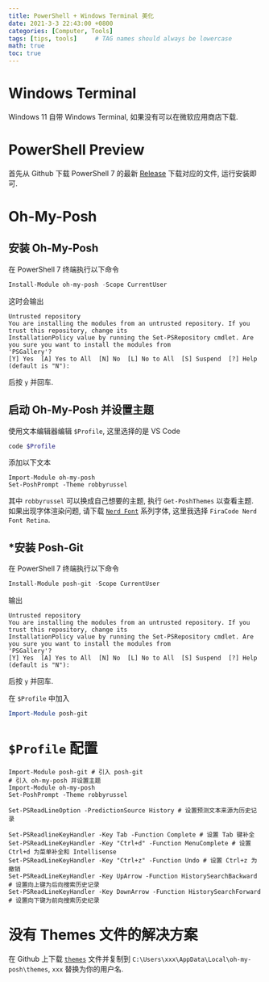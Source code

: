 ```yaml
---
title: PowerShell + Windows Terminal 美化
date: 2021-3-3 22:43:00 +0800
categories: [Computer, Tools]
tags: [tips, tools]     # TAG names should always be lowercase
math: true
toc: true
---
```


# Windows Terminal
Windows 11 自带 Windows Terminal, 如果没有可以在微软应用商店下载.

# PowerShell Preview
首先从 Github 下载 PowerShell 7 的最新 [Release](https://github.com/PowerShell/PowerShell/releases) 下载对应的文件, 运行安装即可.

# Oh-My-Posh
## 安装 Oh-My-Posh
在 PowerShell 7 终端执行以下命令
```PowerShell
Install-Module oh-my-posh -Scope CurrentUser
```
这时会输出
```plaintext
Untrusted repository
You are installing the modules from an untrusted repository. If you trust this repository, change its
InstallationPolicy value by running the Set-PSRepository cmdlet. Are you sure you want to install the modules from
'PSGallery'?
[Y] Yes  [A] Yes to All  [N] No  [L] No to All  [S] Suspend  [?] Help (default is "N"):
```
后按 `y` 并回车.


## 启动 Oh-My-Posh 并设置主题
使用文本编辑器编辑 `$Profile`, 这里选择的是 VS Code
```PowerShell
code $Profile
```

添加以下文本
```plaintext
Import-Module oh-my-posh
Set-PoshPrompt -Theme robbyrussel
```

其中 `robbyrussel` 可以换成自己想要的主题, 执行 `Get-PoshThemes` 以查看主题. 如果出现字体渲染问题, 请下载 [`Nerd Font`](https://www.nerdfonts.com/) 系列字体, 这里我选择 `FiraCode Nerd Font Retina`.

## *安装 Posh-Git
在 PowerShell 7 终端执行以下命令
```PowerShell
Install-Module posh-git -Scope CurrentUser
```
输出
```plaintext
Untrusted repository
You are installing the modules from an untrusted repository. If you trust this repository, change its
InstallationPolicy value by running the Set-PSRepository cmdlet. Are you sure you want to install the modules from
'PSGallery'?
[Y] Yes  [A] Yes to All  [N] No  [L] No to All  [S] Suspend  [?] Help (default is "N"):
```
后按 `y` 并回车.

在 `$Profile` 中加入

```PowerShell
Import-Module posh-git
```

# `$Profile` 配置
```plaintext
Import-Module posh-git # 引入 posh-git
# 引入 oh-my-posh 并设置主题
Import-Module oh-my-posh
Set-PoshPrompt -Theme robbyrussel

Set-PSReadLineOption -PredictionSource History # 设置预测文本来源为历史记录
 
Set-PSReadlineKeyHandler -Key Tab -Function Complete # 设置 Tab 键补全
Set-PSReadLineKeyHandler -Key "Ctrl+d" -Function MenuComplete # 设置 Ctrl+d 为菜单补全和 Intellisense
Set-PSReadLineKeyHandler -Key "Ctrl+z" -Function Undo # 设置 Ctrl+z 为撤销
Set-PSReadLineKeyHandler -Key UpArrow -Function HistorySearchBackward # 设置向上键为后向搜索历史记录
Set-PSReadLineKeyHandler -Key DownArrow -Function HistorySearchForward # 设置向下键为前向搜索历史纪录
```

# 没有 Themes 文件的解决方案

在 Github 上下载 [`themes`](https://github.com/JanDeDobbeleer/oh-my-posh/tree/main/themes) 文件并复制到 `C:\Users\xxx\AppData\Local\oh-my-posh\themes`, `xxx` 替换为你的用户名.
